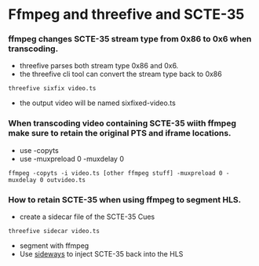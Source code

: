 # Ffmpeg and threefive and SCTE-35

### ffmpeg changes SCTE-35 stream type from 0x86 to 0x6 when transcoding.
* threefive parses both stream type 0x86 and 0x6.
* the threefive cli tool can convert the stream type back to 0x86 
```rebol
threefive sixfix video.ts
```
* the output video will be named sixfixed-video.ts
    
### When transcoding video containing SCTE-35 wiith ffmpeg make sure to retain the original PTS and iframe locations.
* use -copyts
* use -muxpreload 0 -muxdelay 0
```rebol
ffmpeg -copyts -i video.ts [other ffmpeg stuff] -muxpreload 0 -muxdelay 0 outvideo.ts
```

### How to retain SCTE-35 when using ffmpeg to segment HLS. 
* create a sidecar file of the SCTE-35 Cues
```smalltalk
threefive sidecar video.ts
```

* segment with ffmpeg
* Use [sideways](https://github.com/futzu/sideways) to inject SCTE-35 back into the HLS
